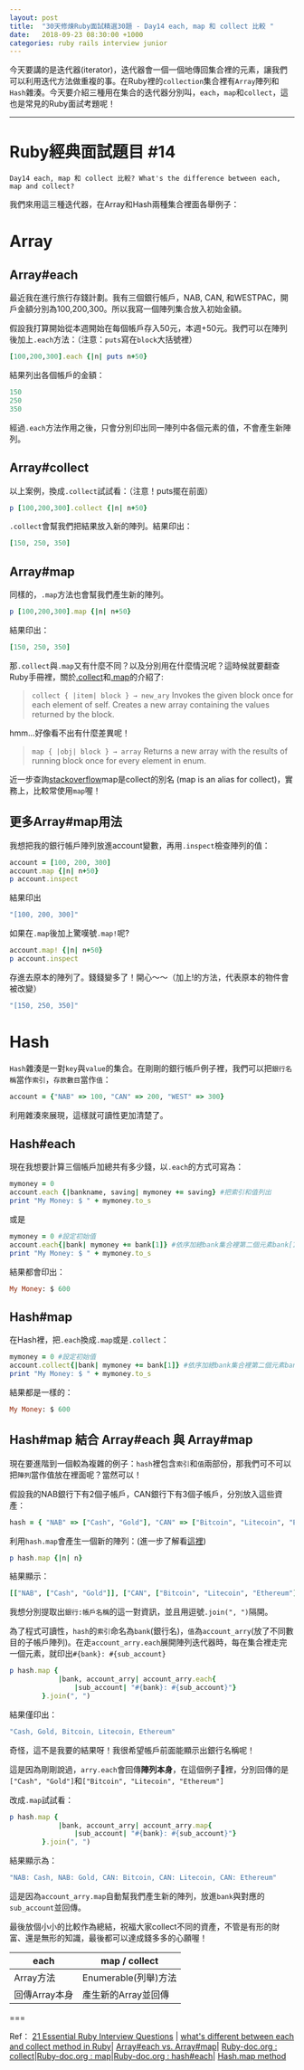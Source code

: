 ```yaml
---
layout: post
title:  "30天修煉Ruby面試精選30題 - Day14 each, map 和 collect 比較 "
date:   2018-09-23 08:30:00 +1000
categories: ruby rails interview junior
---
```


今天要講的是迭代器(iterator)，迭代器會一個一個地傳回集合裡的元素，讓我們可以利用迭代方法做重複的事。在Ruby裡的`collection`集合裡有`Array`陣列和`Hash`雜湊。今天要介紹三種用在集合的迭代器分別叫，`each`，`map`和`collect`，這也是常見的Ruby面試考題呢！

---

# Ruby經典面試題目 #14

`Day14 each, map 和 collect 比較? What's the difference between each, map and collect?`

我們來用這三種迭代器，在Array和Hash兩種集合裡面各舉例子：

# Array

## Array#each

最近我在進行旅行存錢計劃。我有三個銀行帳戶，NAB, CAN, 和WESTPAC，開戶金額分別為100,200,300。所以我寫一個陣列集合放入初始金額。

假設我打算開始從本週開始在每個帳戶存入50元，本週+50元。我們可以在陣列後加上`.each`方法：（注意：`puts`寫在`block`大括號裡）

```ruby
[100,200,300].each {|n| puts n+50}
```

結果列出各個帳戶的金額：

```ruby
150
250
350
```

經過`.each`方法作用之後，只會分別印出同一陣列中各個元素的值，不會產生新陣列。

## Array#collect

以上案例，換成`.collect`試試看：（注意！puts擺在前面）

```ruby
p [100,200,300].collect {|n| n+50}
```

`.collect`會幫我們把結果放入新的陣列。結果印出：

```ruby
[150, 250, 350]
```

## Array#map

同樣的，``.map``方法也會幫我們產生新的陣列。

```ruby
p [100,200,300].map {|n| n+50}
```

結果印出：

```ruby
[150, 250, 350]
```

那`.collect`與`.map`又有什麼不同？以及分別用在什麼情況呢？這時候就要翻查Ruby手冊裡，關於[.collect](http://ruby-doc.org/core-2.5.1/Array.html#method-i-collect)和[.map](http://ruby-doc.org/core-2.5.1/Enumerable.html#method-i-map)的介紹了:

>`collect { |item| block } → new_ary` Invokes the given block once for each element of self. Creates a new array containing the values returned by the block.

hmm...好像看不出有什麼差異呢！

> `map { |obj| block } → array` Returns a new array with the results of running block once for every element in enum.

近一步查詢[stackoverflow](https://stackoverflow.com/questions/9429034/what-is-the-difference-between-map-each-and-collect)map是collect的別名 (map is an alias for collect)，實務上，比較常使用`map`喔！

## 更多Array#map用法

我想把我的銀行帳戶陣列放進account變數，再用`.inspect`檢查陣列的值：

```ruby
account = [100, 200, 300]
account.map {|n| n+50}
p account.inspect
```

結果印出

```ruby
"[100, 200, 300]"
```

如果在`.map`後加上驚嘆號`.map!`呢?

```ruby
account.map! {|n| n+50}
p account.inspect
```

存進去原本的陣列了。錢錢變多了！開心～～（加上!的方法，代表原本的物件會被改變）

```ruby
"[150, 250, 350]"
```

# Hash

`Hash`雜湊是一對`key`與`value`的集合。在剛剛的銀行帳戶例子裡，我們可以把`銀行名稱`當作`索引`，`存款數目`當作`值`：

```ruby
account = {"NAB" => 100, "CAN" => 200, "WEST" => 300}
```

利用雜湊來展現，這樣就可讀性更加清楚了。

## Hash#each

現在我想要計算三個帳戶加總共有多少錢，以`.each`的方式可寫為：

```ruby
mymoney = 0
account.each {|bankname, saving| mymoney += saving} #把索引和值列出
print "My Money: $ " + mymoney.to_s
```

或是

```ruby
mymoney = 0 #設定初始值
account.each{|bank| mymoney += bank[1]} #依序加總bank集合裡第二個元素bank[1]
print "My Money: $ " + mymoney.to_s
```

結果都會印出：

```ruby
My Money: $ 600  
```

## Hash#map

在Hash裡，把`.each`換成`.map`或是`.collect`：

```ruby
mymoney = 0 #設定初始值
account.collect{|bank| mymoney += bank[1]} #依序加總bank集合裡第二個元素bank[1]
print "My Money: $ " + mymoney.to_s
```

結果都是一樣的：

```ruby
My Money: $ 600  
```

## Hash#map 結合 Array#each 與 Array#map

現在要進階到一個較為複雜的例子：`hash`裡包含`索引`和`值`兩部份，那我們可不可以把`陣列`當作值放在裡面呢？當然可以！

假設我的NAB銀行下有2個子帳戶，CAN銀行下有3個子帳戶，分別放入這些資產：

```ruby
hash = { "NAB" => ["Cash", "Gold"], "CAN" => ["Bitcoin", "Litecoin", "Ethereum"] }
```

利用`hash.map`會產生一個新的陣列：(進一步了解看[這裡](https://stackoverflow.com/questions/16281983/hash-map-method))

```ruby
p hash.map {|n| n}
```

結果顯示：

```ruby
[["NAB", ["Cash", "Gold"]], ["CAN", ["Bitcoin", "Litecoin", "Ethereum"]]] #我有好多帳戶!NAB下有2個，CAN下有3個
```

我想分別提取出`銀行:帳戶名稱`的這一對資訊，並且用逗號`.join(", ")`隔開。

為了程式可讀性，`hash`的`索引`命名為`bank`(銀行名)，`值`為`account_arry`(放了不同數目的子帳戶陣列)。在走`account_arry.each`展開陣列迭代器時，每在集合裡走完一個元素，就印出`#{bank}: #{sub_account}`

```ruby
p hash.map {
            |bank, account_arry| account_arry.each{
                |sub_account| "#{bank}: #{sub_account}"}
        }.join(", ")
```

結果僅印出：

```ruby
"Cash, Gold, Bitcoin, Litecoin, Ethereum"
```

奇怪，這不是我要的結果呀！我很希望帳戶前面能顯示出銀行名稱呢！

這是因為剛剛說過，`arry.each`會回傳**陣列本身**，在這個例子🌰裡，分別回傳的是`["Cash", "Gold"]`和`["Bitcoin", "Litecoin", "Ethereum"]`

改成`.map`試試看：

```ruby
p hash.map {
            |bank, account_arry| account_arry.map{
                |sub_account| "#{bank}: #{sub_account}"}
        }.join(", ")
```

結果顯示為：

```ruby
"NAB: Cash, NAB: Gold, CAN: Bitcoin, CAN: Litecoin, CAN: Ethereum"
```

這是因為`account_arry.map`自動幫我們產生新的陣列，放進`bank`與對應的`sub_account`並回傳。

最後放個小小的比較作為總結，祝福大家collect不同的資產，不管是有形的財富、還是無形的知識，最後都可以達成錢多多的心願喔！

each | map / collect
------------- | -------------
Array方法 | Enumerable(列舉)方法
回傳Array本身 | 產生新的Array並回傳

===

Ref：
[21 Essential Ruby Interview Questions](https://www.toptal.com/ruby/interview-questions) |
[what's different between each and collect method in Ruby](https://stackoverflow.com/questions/5347949/whats-different-between-each-and-collect-method-in-ruby)|
[Array#each vs. Array#map](https://stackoverflow.com/questions/5254128/arrayeach-vs-arraymap)|
[Ruby-doc.org : collect](http://ruby-doc.org/core-2.5.1/Array.html#method-i-collect)|[Ruby-doc.org : map](http://ruby-doc.org/core-2.5.1/Enumerable.html#method-i-map)|[Ruby-doc.org : hash#each](http://ruby-doc.org/core-2.5.1/Hash.html#method-i-each)| [Hash.map method](https://stackoverflow.com/questions/16281983/hash-map-method)
